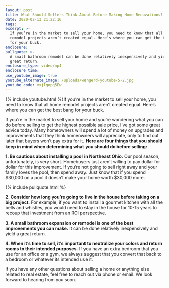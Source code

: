 ```yaml
---
layout: post
title: What Should Sellers Think About Before Making Home Renovations?
date: 2020-02-13 21:22:16
tags:
excerpt: >-
  If you’re in the market to sell your home, you need to know that all home
  remodel projects aren’t created equal. Here’s where you can get the best bang
  for your buck.
enclosure:
pullquote: >-
  A small bathroom remodel can be done relatively inexpensively and yield a
  great return.
enclosure_type: video/mp4
enclosure_time:
use_youtube_image: true
youtube_alternate_image: /uploads/wengerd-youtube-5-2.jpg
youtube_code: vxjlgopq5Ew
---
```


{% include youtube.html %}If you’re in the market to sell your home, you need to know that all home remodel projects aren’t created equal. Here’s where you can get the best bang for your buck.

If you’re in the market to sell your home and you’re wondering what you can do before selling to get the highest possible sale price, I’ve got some great advice today. Many homeowners will spend a lot of money on upgrades and improvements that they think homeowners will appreciate, only to find out later that buyers won’t pay extra for it. **Here are four things that you should keep in mind when determining what you should do before selling:**

**1\. Be cautious about installing a pool in Northeast Ohio.** Our pool season, unfortunately, is very short. Homebuyers just aren’t willing to pay dollar for dollar for this improvement. If you’re not going to sell right away and your family loves the pool, then spend away. Just know that if you spend $30,000 on a pool it doesn’t make your home worth $30,000 more.

{% include pullquote.html %}

**2\. Consider how long you’re going to live in the house before taking on a big project.** For example, if you want to install a gourmet kitchen with all the bells and whistles, you would need to stay in the house for 10-15 years to recoup that investment from an ROI perspective.

**3\. A small bathroom expansion or remodel is one of the best improvements you can make.** It can be done relatively inexpensively and yield a great return.

**4\. When it’s time to sell, it’s important to neutralize your colors and return rooms to their intended purposes.** If you have an extra bedroom that you use for an office or a gym, we always suggest that you convert that back to a bedroom or whatever its intended use it.

If you have any other questions about selling a home or anything else related to real estate, feel free to reach out via phone or email. We look forward to hearing from you soon.

&nbsp;